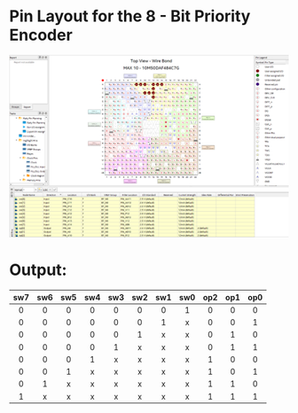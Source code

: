 # Pin Layout for the 8 - Bit Priority Encoder

<img src="./Year%202/Digital%20Design/.assets/E05_Run3_PinLayout.png" alt="Pin Layout for the 8 - Bit Priority Encoder" title="Pin Layout for the 8 - Bit Priority Encoder" data-align="center">

# Output:

| sw7 | sw6 | sw5 | sw4 | sw3 | sw2 | sw1 | sw0 | op2 | op1 | op0 |
|:---:|:---:|:---:|:---:|:---:|:---:|:---:|:---:|:---:|:---:|:---:|
| 0   | 0   | 0   | 0   | 0   | 0   | 0   | 1   | 0   | 0   | 0   |
| 0   | 0   | 0   | 0   | 0   | 0   | 1   | x   | 0   | 0   | 1   |
| 0   | 0   | 0   | 0   | 0   | 1   | x   | x   | 0   | 1   | 0   |
| 0   | 0   | 0   | 0   | 1   | x   | x   | x   | 0   | 1   | 1   |
| 0   | 0   | 0   | 1   | x   | x   | x   | x   | 1   | 0   | 0   |
| 0   | 0   | 1   | x   | x   | x   | x   | x   | 1   | 0   | 1   |
| 0   | 1   | x   | x   | x   | x   | x   | x   | 1   | 1   | 0   |
| 1   | x   | x   | x   | x   | x   | x   | x   | 1   | 1   | 1   |

